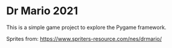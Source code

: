 # Dr Mario 2021
 
This is a simple game project to explore the Pygame framework.

Sprites from: https://www.spriters-resource.com/nes/drmario/
